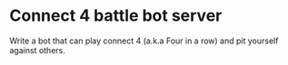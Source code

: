 # Connect 4 battle bot server
Write a bot that can play connect 4 (a.k.a Four in a row) and pit yourself
against others.

